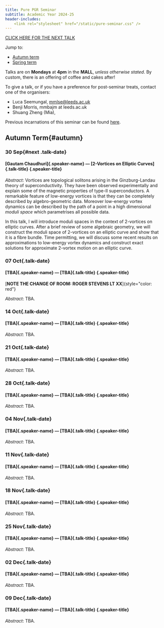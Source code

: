 ```yaml
---
title: Pure PGR Seminar
subtitle: Academic Year 2024-25
header-includes:
    <link rel="stylesheet" href="/static/pure-seminar.css" />
---
```


[CLICK HERE FOR THE NEXT TALK](#next)

Jump to:

- [Autumn term](#autumn)
- [Spring term](#spring)

Talks are on **Mondays** at **4pm** in the **MALL**, *unless otherwise stated*.
By custom, there is an offering of coffee and cakes after!

To give a talk, or if you have a preference for post-seminar treats, contact one of the organisers:

* Luca Seemungal, mmlse@leeds.ac.uk
* Benji Morris, mmbajm at leeds.ac.uk
* Shuang Zheng (Mia),

Previous incarnations of this seminar can be found [here](./archive).

## Autumn Term{#autumn}


### 30 Sep{#next .talk-date}
#### [Gautam Chaudhuri]{.speaker-name} — [2-Vortices on Elliptic Curves]{.talk-title} {.speaker-title}

*Abstract*: Vortices are topological solitons arising in the Ginzburg-Landau theory of superconductivity.
They have been observed experimentally and explain some of the magnetic properties of type-II superconductors.
A remarkable feature of low-energy vortices is that they can be completely described by algebro-geometric data.
Moreover low-energy vortex dynamics can be described by the path of a point in a high dimensional _moduli space_ which parametrises all possible data.

In this talk, I will introduce moduli spaces in the context of 2-vortices on elliptic curves.
After a brief review of some algebraic geometry, we will construct the moduli space of 2-vortices on an elliptic curve and show that it is a fibre bundle.
Time permitting, we will discuss some recent results on approximations to low-energy vortex dynamics and construct exact solutions for approximate 2-vortex motion on an elliptic curve.


### 07 Oct{.talk-date}
#### [TBA]{.speaker-name} — [TBA]{.talk-title} {.speaker-title}

[**NOTE THE CHANGE OF ROOM: ROGER STEVENS LT XX**]{style="color: red"}

*Abstract*: TBA.


### 14 Oct{.talk-date}
#### [TBA]{.speaker-name} — [TBA]{.talk-title} {.speaker-title}

*Abstract*: TBA.


### 21 Oct{.talk-date}
#### [TBA]{.speaker-name} — [TBA]{.talk-title} {.speaker-title}

*Abstract*: TBA.

### 28 Oct{.talk-date}
#### [TBA]{.speaker-name} — [TBA]{.talk-title} {.speaker-title}

*Abstract*: TBA.


### 04 Nov{.talk-date}
#### [TBA]{.speaker-name} — [TBA]{.talk-title} {.speaker-title}

*Abstract*: TBA.


### 11 Nov{.talk-date}
#### [TBA]{.speaker-name} — [TBA]{.talk-title} {.speaker-title}

*Abstract*: TBA.


### 18 Nov{.talk-date}
#### [TBA]{.speaker-name} — [TBA]{.talk-title} {.speaker-title}

*Abstract*: TBA.


### 25 Nov{.talk-date}
#### [TBA]{.speaker-name} — [TBA]{.talk-title} {.speaker-title}

*Abstract*: TBA.


### 02 Dec{.talk-date}
#### [TBA]{.speaker-name} — [TBA]{.talk-title} {.speaker-title}

*Abstract*: TBA.


### 09 Dec{.talk-date}
#### [TBA]{.speaker-name} — [TBA]{.talk-title} {.speaker-title}

*Abstract*: TBA.

